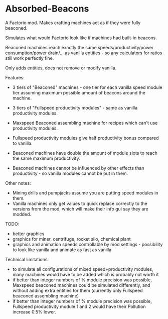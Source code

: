 # Absorbed-Beacons
A Factorio mod. Makes crafting machines act as if they were fully beaconed.

Simulates what would Factorio look like if machines had built-in beacons.

Beaconed machines reach exactly the same speeds/productivity/power consumption/power drain/... as vanilla entities - so any calculators for ratios still work perfectly fine.

Only adds entities, does not remove or modify vanilla.

Features:
- 3 tiers of "Beaconed" machines - one tier for each vanilla speed module tier assuming maximum possible amount of beacons around the machine.
- 3 tiers of "Fullspeed productivity modules" - same as vanilla productivity modules.
- Maxspeed Beaconed assembling machine for recipes which can't use productivity modules.

- Fullspeed productivity modules give half productivity bonus compared to vanilla.
- Beaconed machines have double the amount of module slots  to reach the same maximum productivity.
- Beaconed machines cannot be influenced by other effects than productivity - so vanilla modules cannot be put in them.

Other notes:
- Mining drills and pumpjacks assume you are putting speed modules in them.
- Vanilla machines only get values to quick replace correctly to the versions from the mod, which will make their info gui say they are modded.

TODO:
- better graphics
- graphics for miner, centrifuge, rocket silo, chemical plant
- graphics and animation speeds controllable by mod settings - possibility to look like vanilla and animate as fast as vanilla

Technical limitations:
- to simulate all configurations of mixed speed+productivity modules, many machines would have to be added which is probably not worth it
- if better than integer numbers of % module precision was possible, Maxspeed beaconed machines could be simulated differently, and without adding extra entities for them (currently only Fullspeed beaconed assembling machine)
- if better than integer numbers of % module precision was possible, Fullspeed productivity module 1 and 2 would have their Pollution increase 0.5% lower.
